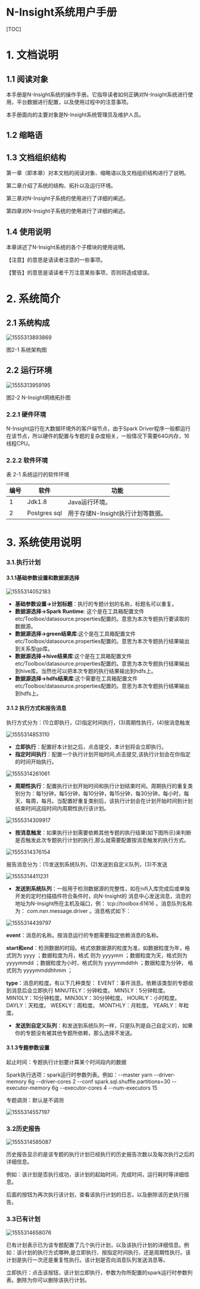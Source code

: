 # N-Insight系统用户手册

[TOC]



# 1.  文档说明

## 1.1  阅读对象

本手册是N-Insight系统的操作手册。它指导读者如何正确对N-Insight系统进行使用，平台数据进行配置，以及使用过程中的注意事项。

本手册面向的主要对象是N-Insight系统管理员及维护人员。

## 1.2  缩略语

 

## 1.3  文档组织结构

第一章（即本章）对本文档的阅读对象、缩略语以及文档组织结构进行了说明。

第二章介绍了系统的结构、拓扑以及运行环境。

第三章对N-Insight子系统的使用进行了详细的阐述。

第四章对N-Insight子系统的使用进行了详细的阐述。

## 1.4  使用说明

本章讲述了N-Insight系统的各个子模块的使用说明。

【注意】的意思是请读者注意的一些事项。

【警告】的意思是请读者千万注意某些事项，否则将造成错误。

 

# 2.  系统简介



## 2.1  系统构成

![1555313893869](assets/1555313893869.png)

图2-1      系统架构图

## 2.2  运行环境 

![1555313959195](assets/1555313959195.png)

图2-2 N-Insight网络拓扑图

### **2.2.1**  **硬件环境**

N-Insight运行在大数据环境外的客户端节点，由于Spark Driver程序一般都运行在该节点，所以硬件的配置与专题的复杂度相关，一般情况下需要64G内存，16线程CPU。

### **2.2.2**  **软件环境**

表 2-1 系统运行的软件环境

| 编号 | 软件         | 功能                              |
| ---- | ------------ | --------------------------------- |
| 1    | Jdk1.8       | Java运行环境。                    |
| 2    | Postgres sql | 用于存储N-Insight执行计划等数据。 |

 

# 3.  系统使用说明

### 3.1.执行计划

#### 3.1.1基础参数设置和数据源选择

![1555314052183](assets/1555314052183.png)

- **基础参数设置->计划标题**：执行的专题计划的名称，标题名可以重复。
- **数据源选择->Spark Runtime**: 这个是在工具箱配置文件etc/Toolbox/datasource.properties配置的。意思为本次专题执行要读取的数据源。
- **数据源选择->green结果库**:这个是在工具箱配置文件etc/Toolbox/datasource.properties配置的。意思为本次专题执行结果输出到关系型gp库。
- **数据源选择->hive结果库**:这个是在工具箱配置文件etc/Toolbox/datasource.properties配置的。意思为本次专题执行结果输出到hive库。当然也可以把本次专题的执行结果输出到hdfs上。
- **数据源选择->hdfs结果库**:这个需要在工具箱配置文件etc/Toolbox/datasource.properties配置的。意思为本次专题执行结果输出到hdfs上。

#### 3.1.2 执行方式和报告消息

执行方式分为：(1)立即执行，(2)指定时间执行，(3)周期性执行，(4)按消息触发

![1555314853110](assets/1555314853110.png)

- **立即执行**：配置好本计划之后，点击提交，本计划将会立即执行。
- **指定时间执行**：配置一个执行计划开始时间,点击提交,该执行计划会在你指定的时间开始执行。

![1555314261061](assets/1555314261061.png)

- **周期性执行**：配置执行计划开始时间和执行计划结束时间。周期执行的重复类别分为：每1分钟，每5分钟，每10分钟，每15分钟，每30分钟，每小时，每天，每周，每月。当配置好重复类别后，该执行计划会在计划开始时间到计划结束时间这段时间内周期性执行该计划。

![1555314309917](assets/1555314309917.png)

- **按消息触发**：如果执行计划需要依赖其他专题的执行结果(如下图所示)来判断是否触发此次专题执行计划的执行,那么就需要配置按消息触发的执行方式。

![1555314376154](assets/1555314376154.png)

报告消息分为：(1)发送到系统队列，(2)发送到自定义队列，(3)不发送

![1555314411231](assets/1555314411231.png)

- **发送到系统队列**：一般用于检测数据源的完整性，如在niﬁ入库完成后或单独开发的定时扫描插件符合条件时，向N-Insight的 消息中心发送消息，消息的地址为N-Insight所在主机及端口，例： tcp://toolbox:61616 。消息队列名称为： com.nsn.message.driver 。消息格式如下：

![1555314439797](assets/1555314439797.png)

**event**：消息的名称。按消息运行的专题需要指定依赖消息的名称。

**start和end**：检测数据的时段。格式依数据源的粒度为准，如数据粒度为年，格式则为 yyyy ；数据粒度为月，格式 则为 yyyymm ；数据粒度为天，格式则为 yyyymmdd ；数据粒度为小时，格式则为 yyyymmddhh ；数据粒度为分钟， 格式则为 yyyymmddhhmm ；

**type**：消息的粒度。有以下几种类型： EVENT：事件消息。依赖该类型的专题收到消息后会立即执行 MINUTELY：分钟粒度。 MIN5LY：5分钟粒度。 MIN10LY：10分钟粒度。MIN30LY：30分钟粒度。 HOURLY：小时粒度。 DAYLY：天粒度。 WEEKLY：周粒度。 MONTHLY：月粒度。 YEARLY：年粒度。

- **发送到自定义队列**：和发送到系统队列一样，只是队列是自己自定义的，如果你的专题没有被其他专题所依赖，那么选择不发送。 

#### 3.1.3专题参数设置

起止时间：专题执行计划要计算某个时间段内的数据

Spark执行选项：spark运行时参数列表。例如：--master yarn  --driver-memory 6g --driver-cores 2 --conf spark.sql.shuffle.partitions=30 --executor-memory 6g --executor-cores 4 --num-executors 15

专题调测：默认是不调测

![1555314557197](assets/1555314557197.png)



### 3.2历史报告

![1555314585087](assets/1555314585087.png)

历史报告显示的是该专题的执行计划已经执行的历史报告次数以及每次执行之后的详细信息。

例如：该计划是否执行成功，该计划的起始时间，完成时间，运行耗时等详细信息。

后面的按钮为再次执行该计划，查看该执行计划的日志，以及删除该历史执行报告。

### 3.3已有计划

![1555314658076](assets/1555314658076.png)

已有计划表示已为该专题配置了几个执行计划，以及该执行计划的详细信息。例如：该计划的执行方式哪种,是立即执行、按指定时间执行、还是周期性执行。该计划是执行一次还是重复性执行。该计划是否向消息队列发送消息等。

立即执行：点击该按钮，该计划立即执行，参数为你所配置的spark运行时参数列表。删除为你可以删除该执行计划。